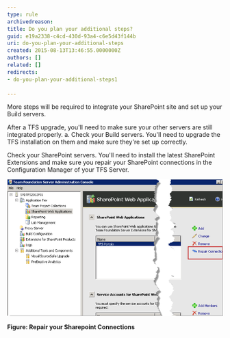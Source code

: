 ```yaml
---
type: rule
archivedreason: 
title: Do you plan your additional steps?
guid: e19a2338-c4cd-430d-93a4-c6e5d43f144b
uri: do-you-plan-your-additional-steps
created: 2015-08-13T13:46:55.0000000Z
authors: []
related: []
redirects:
- do-you-plan-your-additional-steps1

---
```


More steps will be required to integrate your SharePoint site and set up your Build servers.

<!--endintro-->
After a TFS upgrade, you'll need to make sure your other servers are still integrated properly.
a.               Check your Build servers. You'll need to upgrade the TFS installation on them and make sure they're set up correctly.

Check your SharePoint servers.  You'll need to install the latest SharePoint Extensions and make sure you repair your SharePoint connections in the Configuration Manager of your TFS Server.

![sharepoint.png](sharepoint.png)

**Figure: Repair your Sharepoint Connections**
